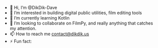 - 👋 Hi, I’m @DikDik-Dave
- 👀 I’m interested in building digital public utilities, film editing tools
- 🌱 I’m currently learning Kotlin
- 💞️ I’m looking to collaborate on FilmPy, and really anything that catches my attention.
- 📫 How to reach me contact@dikdik.us
- ⚡ Fun fact: 

<!---
DikDik-Dave/DikDik-Dave is a ✨ special ✨ repository because its `README.md` (this file) appears on your GitHub profile.
You can click the Preview link to take a look at your changes.
--->
